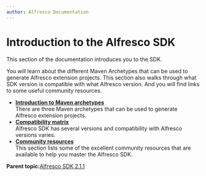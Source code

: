 ```yaml
---
author: Alfresco Documentation
---
```


# Introduction to the Alfresco SDK

This section of the documentation introduces you to the SDK.

You will learn about the different Maven Archetypes that can be used to generate Alfresco extension projects. This section also walks through what SDK version is compatible with what Alfresco version. And you will find links to some useful community resources.

-   **[Introduction to Maven archetypes](../concepts/alfresco-sdk-archetypes.md)**  
There are three Maven archetypes that can be used to generate Alfresco extension projects.
-   **[Compatibility matrix](../concepts/alfresco-sdk-compatibility.md)**  
Alfresco SDK has several versions and compatibility with Alfresco versions varies.
-   **[Community resources](../concepts/alfresco-sdk-community-resources.md)**  
This section lists some of the excellent community resources that are available to help you master the Alfresco SDK.

**Parent topic:**[Alfresco SDK 2.1.1](../concepts/alfresco-sdk-intro.md)

